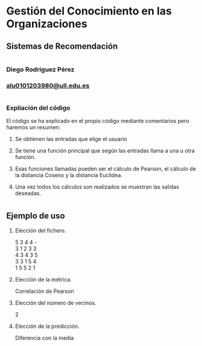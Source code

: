 # Gestión del Conocimiento en las Organizaciones
## Sistemas de Recomendación
#
### Diego Rodríguez Pérez
### alu0101203980@ull.edu.es
#

### Expliación del código

El código se ha explicado en el propio código mediante comentarios pero haremos un resumen:

1. Se obtienen las entradas que elige el usuario

2. Se tiene una función principal que según las entradas llama a una u otra función.

3. Esas funciones llamadas pueden ser el cálculo de Pearson, el cálculo de la distancia Coseno y la distancia Euclidea.

4. Una vez todos los cálculos son realizados se muestran las salidas deseadas.

#

## Ejemplo de uso

1. Elección del fichero.

    5 3 4 4 -  
    3 1 2 3 3  
    4 3 4 3 5  
    3 3 1 5 4  
    1 5 5 2 1  

2. Elección de la métrica. 

    Correlación de Pearson

3. Elección del número de vecinos.

    2

4. Elección de la predicción.

    Diferencia con la media

